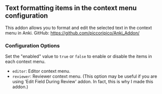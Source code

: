 ## Text formatting items in the context menu configuration

This addon allows you to format and edit the selected text in the context menu in Anki.
GitHub: https://github.com/piccoripico/Anki_Addon/

### Configuration Options

Set the "enabled" value to `true` or `false` to enable or disable the items in each context menu.

- `editor`: Editor context menu.
- `reviewer`: Reviewer context menu. (This option may be useful if you are using 'Edit Field During Review' addon. In fact, this is why I made this addon.)
